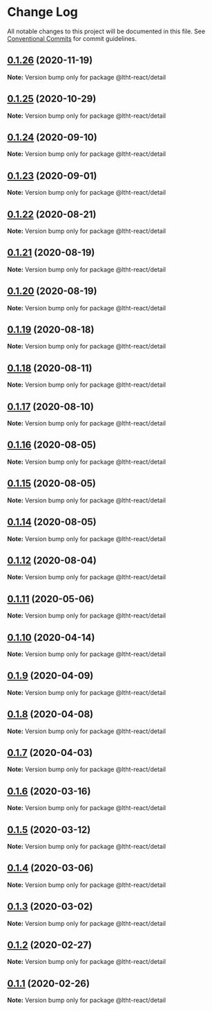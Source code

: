 # Change Log

All notable changes to this project will be documented in this file.
See [Conventional Commits](https://conventionalcommits.org) for commit guidelines.

## [0.1.26](https://github.com/ltht-epr/ltht-react/compare/@ltht-react/detail@0.1.24...@ltht-react/detail@0.1.26) (2020-11-19)

**Note:** Version bump only for package @ltht-react/detail

## [0.1.25](https://github.com/ltht-epr/ltht-react/compare/@ltht-react/detail@0.1.24...@ltht-react/detail@0.1.25) (2020-10-29)

**Note:** Version bump only for package @ltht-react/detail

## [0.1.24](https://github.com/ltht-epr/ltht-react/compare/@ltht-react/detail@0.1.23...@ltht-react/detail@0.1.24) (2020-09-10)

**Note:** Version bump only for package @ltht-react/detail

## [0.1.23](https://github.com/ltht-epr/ltht-react/compare/@ltht-react/detail@0.1.22...@ltht-react/detail@0.1.23) (2020-09-01)

**Note:** Version bump only for package @ltht-react/detail

## [0.1.22](https://github.com/ltht-epr/ltht-react/compare/@ltht-react/detail@0.1.21...@ltht-react/detail@0.1.22) (2020-08-21)

**Note:** Version bump only for package @ltht-react/detail

## [0.1.21](https://github.com/ltht-epr/ltht-react/compare/@ltht-react/detail@0.1.20...@ltht-react/detail@0.1.21) (2020-08-19)

**Note:** Version bump only for package @ltht-react/detail

## [0.1.20](https://github.com/ltht-epr/ltht-react/compare/@ltht-react/detail@0.1.19...@ltht-react/detail@0.1.20) (2020-08-19)

**Note:** Version bump only for package @ltht-react/detail

## [0.1.19](https://github.com/ltht-epr/ltht-react/compare/@ltht-react/detail@0.1.18...@ltht-react/detail@0.1.19) (2020-08-18)

**Note:** Version bump only for package @ltht-react/detail

## [0.1.18](https://github.com/ltht-epr/ltht-react/compare/@ltht-react/detail@0.1.17...@ltht-react/detail@0.1.18) (2020-08-11)

**Note:** Version bump only for package @ltht-react/detail

## [0.1.17](https://github.com/ltht-epr/ltht-react/compare/@ltht-react/detail@0.1.16...@ltht-react/detail@0.1.17) (2020-08-10)

**Note:** Version bump only for package @ltht-react/detail

## [0.1.16](https://github.com/ltht-epr/ltht-react/compare/@ltht-react/detail@0.1.15...@ltht-react/detail@0.1.16) (2020-08-05)

**Note:** Version bump only for package @ltht-react/detail

## [0.1.15](https://github.com/ltht-epr/ltht-react/compare/@ltht-react/detail@0.1.14...@ltht-react/detail@0.1.15) (2020-08-05)

**Note:** Version bump only for package @ltht-react/detail

## [0.1.14](https://github.com/ltht-epr/ltht-react/compare/@ltht-react/detail@0.1.13...@ltht-react/detail@0.1.14) (2020-08-05)

**Note:** Version bump only for package @ltht-react/detail

## [0.1.12](https://github.com/ltht-epr/ltht-react/compare/@ltht-react/detail@0.1.11...@ltht-react/detail@0.1.12) (2020-08-04)

**Note:** Version bump only for package @ltht-react/detail

## [0.1.11](https://github.com/ltht-epr/ltht-react/compare/@ltht-react/detail@0.1.10...@ltht-react/detail@0.1.11) (2020-05-06)

**Note:** Version bump only for package @ltht-react/detail

## [0.1.10](https://github.com/ltht-epr/ltht-react/compare/@ltht-react/detail@0.1.9...@ltht-react/detail@0.1.10) (2020-04-14)

**Note:** Version bump only for package @ltht-react/detail

## [0.1.9](https://github.com/ltht-epr/ltht-react/compare/@ltht-react/detail@0.1.8...@ltht-react/detail@0.1.9) (2020-04-09)

**Note:** Version bump only for package @ltht-react/detail

## [0.1.8](https://github.com/ltht-epr/ltht-react/compare/@ltht-react/detail@0.1.7...@ltht-react/detail@0.1.8) (2020-04-08)

**Note:** Version bump only for package @ltht-react/detail

## [0.1.7](https://ssh.github.com/ltht-epr/ltht-react/compare/@ltht-react/detail@0.1.6...@ltht-react/detail@0.1.7) (2020-04-03)

**Note:** Version bump only for package @ltht-react/detail

## [0.1.6](https://github.com/ltht-epr/ltht-react/compare/@ltht-react/detail@0.1.5...@ltht-react/detail@0.1.6) (2020-03-16)

**Note:** Version bump only for package @ltht-react/detail

## [0.1.5](https://ssh.github.com/ltht-epr/ltht-react/compare/@ltht-react/detail@0.1.4...@ltht-react/detail@0.1.5) (2020-03-12)

**Note:** Version bump only for package @ltht-react/detail

## [0.1.4](https://ssh.github.com/ltht-epr/ltht-react/compare/@ltht-react/detail@0.1.3...@ltht-react/detail@0.1.4) (2020-03-06)

**Note:** Version bump only for package @ltht-react/detail

## [0.1.3](https://github.com/ltht-epr/ltht-react/compare/@ltht-react/detail@0.1.2...@ltht-react/detail@0.1.3) (2020-03-02)

**Note:** Version bump only for package @ltht-react/detail

## [0.1.2](https://ssh.github.com/ltht-epr/ltht-react/compare/@ltht-react/detail@0.1.1...@ltht-react/detail@0.1.2) (2020-02-27)

**Note:** Version bump only for package @ltht-react/detail

## [0.1.1](https://github.com/ltht-epr/ltht-react/compare/@ltht-react/detail@0.1.0...@ltht-react/detail@0.1.1) (2020-02-26)

**Note:** Version bump only for package @ltht-react/detail
